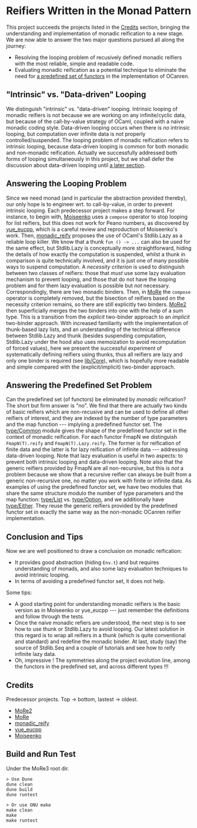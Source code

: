 # Reifiers Written in the Monad Pattern

This project succeeds the projects listed in the [Credits](#credits) section, bringing the understanding and implementation of monadic reification to a new stage. We are now able to answer the two major questions pursued all along the journey:

* Resolving the looping problem of recusively defined monadic reifiers with the most reliable, simple and readable code.
* Evaluating monadic reification as a potential technique to eliminate the need for [a predefined set of functors](https://github.com/JetBrains-Research/OCanren/blob/8ce216180e2abe37b8a1f60cf6bf9187c63fc81c/src/core/Logic.ml#L135) in the implementation of OCanren. 

## "Intrinsic" vs. "Data-driven" Looping

We distinguish "intrinsic" vs. "data-driven" looping.  Intrinsic looping of monadic reifiers is not because we are working on any infinite/cyclic data, but because of the call-by-value strategy of OCaml, coupled with a naive monadic coding style. Data-driven looping occurs when there is _no_ intrinsic looping, but computation over infinite data is not properly controlled/suspended. The looping problem of monadic reification refers to intrinsic looping, because data-driven looping is common for both monadic and non-monadic reification. Actually we successfully addressed both forms of looping simultaneously in this project, but we shall defer the discussion about data-driven looping until [a later section](#answering-the-predefined-set-problem).

## Answering the Looping Problem

 Since we need monad (and in particular the abstraction provided thereby), our only hope is to engineer wrt. to call-by-value, in order to prevent intrinsic looping. Each predecessor project makes a step forward. For instance, to begin with, [Moiseenko](https://gist.github.com/eupp/a78e9fc086834106e98d50e1e7bdea24) uses a `compose` operator to stop looping for list reifiers, but this does not work for Peano numbers, as discovered by [yue_eucpp](../yue_eucpp), which is a careful review and reproduction of Moiseenko's work. Then, [monadic_reify](../monadic_reify) proposes the use of OCaml's Stdlib.Lazy as a reliable loop killer. We know that a thunk `fun () -> ...` can also be used for the same effect, but Stdlib.Lazy is conceptually more straightforward, hiding the details of how exactly the computation is suspended, whilst a thunk in comparison is quite technically involved, and it is just one of many possible ways to suspend computation.  A _necessity criterion_ is used to distinguish between two classes of reifiers: those that _must_ use some lazy evaluation mechanism to prevent looping, and those that do not have the looping problem and for them lazy evaluation is possible but _not_ necessary. Correspondingly, there are two monadic binders.  Then, in [MoRe](../MoRe)  the `compose` operator is completely removed, but the bisection of reifiers based on the necessity criterion remains, so there are still explicitly two binders. [MoRe2](../MoRe2) then superficially merges the two binders into one with the help of a sum type. This is a transition from the _explicit_ two-binder approach to an _implicit_ two-binder approach.  With increased familiarity with the implementation of thunk-based lazy lists, and an understanding of the technical difference between Stdlib.Lazy and thunk (besides suspending computation, Stdlib.Lazy under the hood also uses memoization to avoid recomputation of forced values), here we present the successful experiment of systematically defining reifiers using thunks, thus  all reifiers are lazy and only one binder is required (see [lib/Core](lib/core.mli)), which is hopefully more readable and simple compared with the (explicit/implicit) two-binder approach.

## Answering the Predefined Set Problem

Can the predefined set (of functors) be eliminated by _monadic_ reification? The short but firm answer is "no". We find that there are actually two kinds of basic reifiers which are non-recusive and can be used to define all other reifiers of interest, and they are indexed by the number of type parameters and the map function --- implyiing a predefined functor set.  The [type/Common](type/common.mli) module gives the shape of the predefined functor set in the context of monadic reification. For each functor FmapN we distinguish `FmapN(T).reify` and `FmapN(T).Lazy.reify`. The former is for reification of finite data and the latter is for lazy reification of infinite data --- addressing data-driven looping. Note that lazy evaluation is useful in two aspects: to prevent both intrinsic looping and data-driven looping. Note also that the generic reifiers provided by FmapN are all non-recursive, but this is _not_ a problem  because we show that a recursive reifier can always be built from a generic non-recursive one, no matter you work with finite or infinite data. As examples of using the predefined functor set, we have two modules that share the same structure modulo the number of type parameters and the map function: [type/List](type/list.mli) vs. [type/Option](type/option.mli), and we additionally have [type/Either](type/either.mli). They reuse the generic reifiers provided by the predefined functor set in exactly the same way as the non-monadic OCanren reifier implementation. 

## Conclusion and Tips

Now we are well positioned to draw a conclusion on monadic reification:

- It provides good abstraction (hiding `Env.t`) and but requires understanding of monads, and also some lazy evaluation techniques to avoid intrinsic looping.
- In terms of avoiding a predefined functor set, it does not help.

Some tips:

- A good starting point for understanding monadic reifiers is the basic version as in Moiseenko or yue_eucpp --- just remember the definitions and follow through the tests.
- Once the naive monadic refiers are understood, the next step is to see how to use thunk or Stdlib.Lazy to avoid looping. Our latest solution in this regard is to wrap all reifiers in a thunk (which is quite conventional and standard) and redefine the monadic binder. At last, study (say) the source of Stdlib.Seq and a couple of tutorials and see how to reify infinite lazy data.
- Oh, impressive ! The symmetries along the project evolution line, among the functors in the predefined set,  and across different types !!!


## Credits
 
 Predecessor projects. Top -> bottom, lastest -> oldest. 
 
- [MoRe2](../MoRe2)
- [MoRe](../MoRe)
- [monadic_reify](../monadic_reify)
- [yue_eucpp](../yue_eucpp) 
- [Moiseenko](https://gist.github.com/eupp/a78e9fc086834106e98d50e1e7bdea24)

## Build and Run Test


Under the MoRe3 root dir.

```
> Use Dune 
dune clean
dune build
dune runtest

> Or use GNU make
make clean
make
make runtest
```
